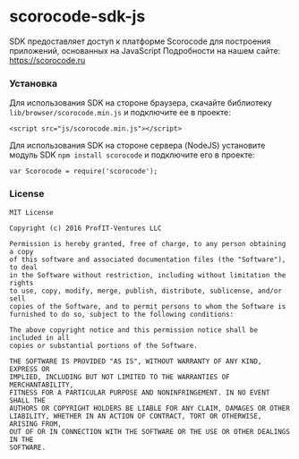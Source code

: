 # scorocode-sdk-js
SDK предоставляет доступ к платформе Scorocode для построения приложений, основанных на JavaScript
Подробности на нашем сайте: https://scorocode.ru

### Установка
Для использования SDK на стороне браузера, скачайте библиотеку `lib/browser/scorocode.min.js` и подключите ее в проекте: 
```
<script src="js/scorocode.min.js"></script>
```
 
 
Для использования SDK на стороне сервера (NodeJS) установите модуль SDK `npm install scorocode` и подключите его в проекте:
```
var Scorocode = require('scorocode');
```

### License
```
MIT License

Copyright (c) 2016 ProfIT-Ventures LLC

Permission is hereby granted, free of charge, to any person obtaining a copy
of this software and associated documentation files (the "Software"), to deal
in the Software without restriction, including without limitation the rights
to use, copy, modify, merge, publish, distribute, sublicense, and/or sell
copies of the Software, and to permit persons to whom the Software is
furnished to do so, subject to the following conditions:

The above copyright notice and this permission notice shall be included in all
copies or substantial portions of the Software.

THE SOFTWARE IS PROVIDED "AS IS", WITHOUT WARRANTY OF ANY KIND, EXPRESS OR
IMPLIED, INCLUDING BUT NOT LIMITED TO THE WARRANTIES OF MERCHANTABILITY,
FITNESS FOR A PARTICULAR PURPOSE AND NONINFRINGEMENT. IN NO EVENT SHALL THE
AUTHORS OR COPYRIGHT HOLDERS BE LIABLE FOR ANY CLAIM, DAMAGES OR OTHER
LIABILITY, WHETHER IN AN ACTION OF CONTRACT, TORT OR OTHERWISE, ARISING FROM,
OUT OF OR IN CONNECTION WITH THE SOFTWARE OR THE USE OR OTHER DEALINGS IN THE
SOFTWARE.
```
